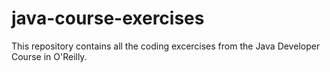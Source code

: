# java-course-exercises
This repository contains all the coding excercises from the Java Developer Course in O'Reilly.
